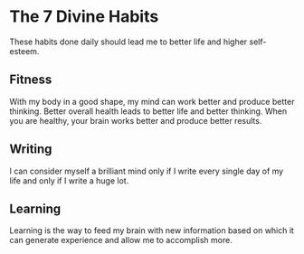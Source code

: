 # The 7 Divine Habits

These habits done daily should lead me to better life and higher self-esteem.

## Fitness

With my body in a good shape, my mind can work better and produce better thinking. Better overall health leads to better life and better thinking. When you are healthy, your brain works better and produce better results.

## Writing

I can consider myself a brilliant mind only if I write every single day of my life and only if I write a huge lot.

## Learning

Learning is the way to feed my brain with new information based on which it can generate experience and allow me to accomplish more.


